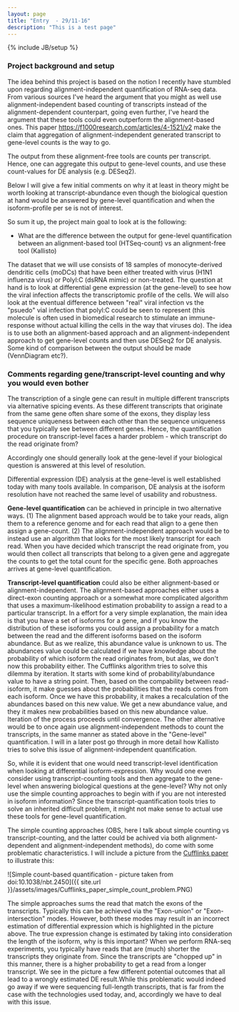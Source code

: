 ```yaml
---
layout: page
title: "Entry  - 29/11-16"
description: "This is a test page"
---
```

{% include JB/setup %}

### Project background and setup
The idea behind this project is based on the notion I recently have stumbled upon regarding alignment-independent quantification of RNA-seq data. From various sources I've heard the argument that you might as well use alignment-independent based counting of transcripts instead of the alignment-dependent counterpart, going even further, I've heard the argument that these tools could even outperform  the alignment-based ones. This paper https://f1000research.com/articles/4-1521/v2 make the claim that aggregation of alignment-independent generated transcript to gene-level counts is the way to go.

The output from these alignment-free tools are counts per transcript. Hence, one can aggregate this output to gene-level counts, and use these count-values for DE analysis (e.g. DESeq2).

Below I will give a few initial comments on why it at least in theory might be worth looking at transcript-abundance even though the biological question at hand would be answered by gene-level quantification and when the isoform-profile per se is not of interest.

So sum it up, the project main goal to look at is the following:

* What are the difference between the output for gene-level quantification between an alignment-based tool (HTSeq-count) vs an alignment-free tool (Kallisto)

The dataset that we will use consists of 18 samples of monocyte-derived dendritic cells (moDCs) that have been either treated with virus (H1N1 influenza virus) or Polyl:C (dsRNA mimic) or non-treated. The question at hand is to look at differential gene expression (at the gene-level) to see how the viral infection affects the transcriptomic profile of the cells. We will also look at the eventual difference between "real" viral infection vs the "psuedo" vial infection that polyl:C could be seen to represent (this molecule is often used in biomedical research to stimulate an immune-response without actual killing the cells in the way that viruses do). The idea is to use both an alignment-based approach and an alignment-independent approach to get gene-level counts and then use DESeq2 for DE analysis. Some kind of comparison between the output should be made (VennDiagram etc?).


### Comments regarding gene/transcript-level counting and why you would even bother
The transcription of a single gene can result in multiple different transcripts via alternative spicing events. As these different transcripts that originate from the same gene often share some of the exons, they display less sequence uniqueness between each other than the sequence uniqueness that you typically see between different genes. Hence, the quantification procedure on transcript-level faces a harder problem - which transcript do the read originate from?

Accordingly one should generally look at the gene-level if your biological question is answered at this level of resolution.

Differential expression (DE) analysis at the gene-level is well established today with many tools available. In comparison, DE analysis at the isoform resolution have not reached the same level of usability and robustness.

**Gene-level quantification** can be achieved in principle in two alternative ways. (1) The alignment based approach would be to take your reads, align them to a reference genome and for each read that align to a gene then assign a gene-count.  (2) The alignment-independent approach would be to instead use an algorithm that looks for the most likely transcript for each read. When you have decided which transcript the read originate from, you would then collect all transcripts that belong to a given gene and aggregate the counts to get the total count for the specific gene.
Both approaches arrives at gene-level quantification.

**Transcript-level quantification** could also be either alignment-based or alignment-independent. The alignment-based approaches either uses a direct-exon counting approach or a somewhat more complicated algorithm that uses a maximum-likelihood estimation probability to assign a read to a particular transcript. In a effort for a very simple explanation, the main idea is that you have a set of isoforms for a gene, and if you know the distribution of these isoforms you could assign a probability for a match between the read and the different isoforms based on the isoform abundance. But as we realize, this abundance value is unknown to us. The abundances value could be calculated if we have knowledge about the probability of which isoform the read originates from, but alas, we don't now this probability either.  The Cufflinks algorithm tries to solve this dilemma by iteration. It starts with some kind of probability/abundance value to have a string point. Then, based on the compability between read-isoform, it make guesses about the probabilities that the reads comes from each isoform. Once we have this probability, it makes a recalculation of the abundances based on this new value. We get a new abundance value, and they it makes new probabilities based on this new abundance value. Iteration of the process proceeds until convergence.
The other alternative would be to once again use alignment-independent methods to count the transcripts, in the same manner as stated above in the "Gene-level" quantification. I will in a later post go through in more detail how Kallisto tries to solve this issue of alignment-independent quantification.

So, while it is evident that one would need transcript-level identification when looking at differential isoform-expression. Why would one even consider using transcript-counting tools and then aggregate to the gene-level when answering biological questions at the gene-level? Why not only use the simple counting approaches to begin with if you are not interested in isoform information? Since the transcript-quantification tools tries to solve an inherited difficult problem, it might not make sense to actual use these tools for gene-level quantification.

The simple counting approaches (OBS, here I talk about simple counting vs transcript-counting, and the latter could be achived via both alignment-dependent and alignment-independent methods), do come with some problematic characteristics. I will include a picture from the [Cufflinks paper](http://www.nature.com.focus.lib.kth.se/nbt/journal/v31/n1/full/nbt.2450.html) to illustrate this:

![Simple count-based quantification - picture taken from doi:10.1038/nbt.2450]({{ site.url }}/assets/images/Cufflinks_paper_simple_count_problem.PNG)

The simple approaches sums the read that match the exons of the transcripts. Typically this can be achieved via the "Exon-union" or "Exon-intersection" modes. However, both these modes may result in an incorrect estimation of differential expression which is highlighted in the picture above. The true expression change is estimated by taking into consideration the length of the isoform, why is this important? When we perform RNA-seq experiments, you typically have reads that are (much) shorter the transcripts they originate from. Since the transcripts are "chopped up" in this manner, there is a higher probability to get a read from a longer transcript. We see in the picture a few different potential outcomes that all lead to a wrongly estimated DE result.While this problematic would indeed go away if we were sequencing full-length transcripts, that is far from the case with the technologies used today, and, accordingly we have to deal with this issue.
